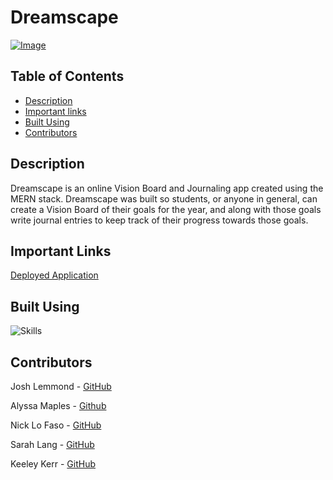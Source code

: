 # Dreamscape
[![Image](https://user-images.githubusercontent.com/114708968/229685404-d580348f-9b91-4943-a006-2576683edf9a.png)](http://dreamscape-vision-board.herokuapp.com/)


## Table of Contents

* [Description](#description)
* [Important links](#important-links)
* [Built Using](#built-using)
* [Contributors](#contributers)

## Description

Dreamscape is an online Vision Board and Journaling app created using the MERN stack. Dreamscape was built so students, or anyone in general, can create a Vision Board of their goals for the year, and along with those goals write journal entries to keep track of their progress towards those goals.

## Important Links
[Deployed Application](http://dreamscape-vision-board.herokuapp.com/)

## Built Using
![Skills](https://skills.thijs.gg/icons?i=mongodb,express,react,nodejs,js,html,css)

## Contributors

Josh Lemmond - [GitHub](https://github.com/Joshvuh)

Alyssa Maples - [Github](https://github.com/armaples)

Nick Lo Faso - [GitHub](https://github.com/n-lofaso)

Sarah Lang - [GitHub](https://github.com/sarahlang9800)

Keeley Kerr - [GitHub](https://github.com/keekerr)

